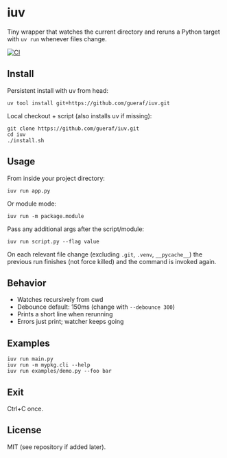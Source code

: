 # iuv

Tiny wrapper that watches the current directory and reruns a Python target with `uv run` whenever files change.

[![CI](https://github.com/gueraf/iuv/actions/workflows/ci.yml/badge.svg)](https://github.com/gueraf/iuv/actions/workflows/ci.yml)

## Install
Persistent install with uv from head:
```
uv tool install git+https://github.com/gueraf/iuv.git
```

Local checkout + script (also installs uv if missing):
```
git clone https://github.com/gueraf/iuv.git
cd iuv
./install.sh
```

## Usage
From inside your project directory:
```
iuv run app.py
```
Or module mode:
```
iuv run -m package.module
```
Pass any additional args after the script/module:
```
iuv run script.py --flag value
```

On each relevant file change (excluding `.git`, `.venv`, `__pycache__`) the previous run finishes (not force killed) and the command is invoked again.

## Behavior
- Watches recursively from cwd
- Debounce default: 150ms (change with `--debounce 300`)
- Prints a short line when rerunning
- Errors just print; watcher keeps going

## Examples
```
iuv run main.py
iuv run -m mypkg.cli --help
iuv run examples/demo.py --foo bar
```

## Exit
Ctrl+C once.

## License
MIT (see repository if added later).
